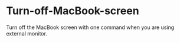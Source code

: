 # Turn-off-MacBook-screen
Turn off the MacBook screen with one command when you are using external monitor.
